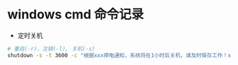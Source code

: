 # windows cmd 命令记录

* 定时关机

```bash
# 重启(-r)、注销(-l), 关机(-s)
shutdown -s -t 3600 -c "根据xxx停电通知，系统将在1小时后关机，请及时保存工作！xxx上午开机"
```
<!--stackedit_data:
eyJoaXN0b3J5IjpbMjA4MDI0OTkzNyw3NDY1ODA3NzFdfQ==
-->